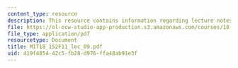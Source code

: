 ```yaml
---
content_type: resource
description: This resource contains information regarding lecture notes.
file: https://ol-ocw-studio-app-production.s3.amazonaws.com/courses/18-152-introduction-to-partial-differential-equations-fall-2011/419f485442c5fb28d976ffa48ab91e3f_MIT18_152F11_lec_09.pdf
file_type: application/pdf
resourcetype: Document
title: MIT18_152F11_lec_09.pdf
uid: 419f4854-42c5-fb28-d976-ffa48ab91e3f
---
```


